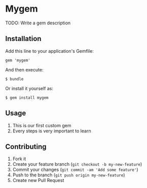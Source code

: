 # Mygem

TODO: Write a gem description

## Installation

Add this line to your application's Gemfile:

    gem 'mygem'

And then execute:

    $ bundle

Or install it yourself as:

    $ gem install mygem

## Usage

1. This is our first custom gem
2. Every steps is very important to learn

## Contributing

1. Fork it
2. Create your feature branch (`git checkout -b my-new-feature`)
3. Commit your changes (`git commit -am 'Add some feature'`)
4. Push to the branch (`git push origin my-new-feature`)
5. Create new Pull Request
